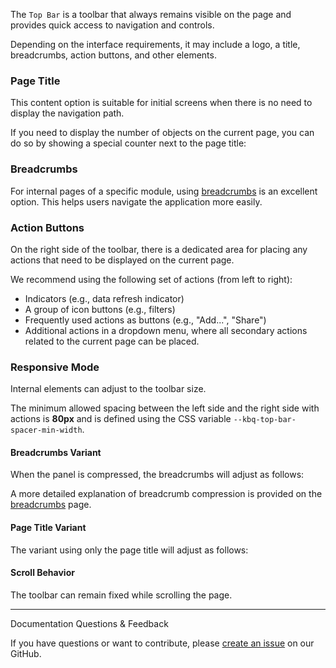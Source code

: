 The `Top Bar` is a toolbar that always remains visible on the page and provides quick access to navigation and controls.

<!-- example(top-bar-overview) -->

Depending on the interface requirements, it may include a logo, a title, breadcrumbs, action buttons, and other elements.

### Page Title

This content option is suitable for initial screens when there is no need to display the navigation path.

<!-- example(top-bar-overview) -->

If you need to display the number of objects on the current page, you can do so by showing a special counter next to the page title:

<!-- example(top-bar-title-counter) -->

### Breadcrumbs

For internal pages of a specific module, using [breadcrumbs](/en/components/breadcrumbs) is an excellent option. This helps users navigate the application more easily.

<!-- example(top-bar-breadcrumbs) -->

### Action Buttons

On the right side of the toolbar, there is a dedicated area for placing any actions that need to be displayed on the current page.

We recommend using the following set of actions (from left to right):

-   Indicators (e.g., data refresh indicator)
-   A group of icon buttons (e.g., filters)
-   Frequently used actions as buttons (e.g., "Add...", "Share")
-   Additional actions in a dropdown menu, where all secondary actions related to the current page can be placed.

<!-- example(top-bar-actions) -->

### Responsive Mode

Internal elements can adjust to the toolbar size.

The minimum allowed spacing between the left side and the right side with actions is **80px** and is defined using the CSS variable `--kbq-top-bar-spacer-min-width`.

#### Breadcrumbs Variant

When the panel is compressed, the breadcrumbs will adjust as follows:

<!-- example(top-bar-breadcrumbs-adaptive) -->

A more detailed explanation of breadcrumb compression is provided on the [breadcrumbs](https://koobiq.io/en/components/breadcrumbs/overview) page.

#### Page Title Variant

The variant using only the page title will adjust as follows:

<!-- example(top-bar-title-counter-adaptive) -->

#### Scroll Behavior

The toolbar can remain fixed while scrolling the page.

<!-- example(top-bar-overflow) -->

<hr />

<div class="kbq-callout kbq-callout_contrast">
<div class="kbq-callout__header">Documentation Questions & Feedback</div>
<div class="kbq-callout__content kbq-docs-element-last-child-margin-bottom-0">

If you have questions or want to contribute, please [create an issue](https://github.com/koobiq/angular-components/issues/new/choose) on our GitHub.

</div>
</div>
